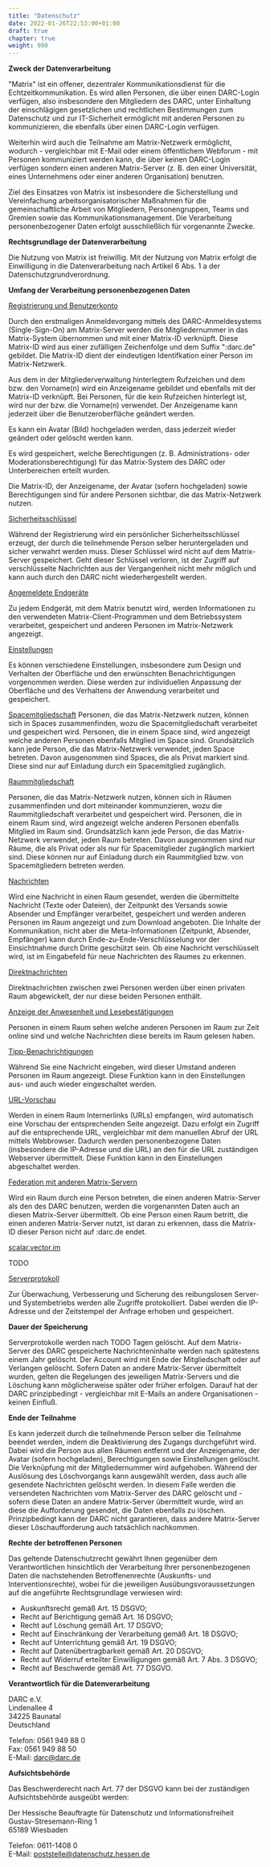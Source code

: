 ```yaml
---
title: "Datenschutz"
date: 2022-01-26T22:53:00+01:00
draft: true
chapter: true
weight: 900
---
```


**Zweck der Datenverarbeitung**

"Matrix" ist ein offener, dezentraler Kommunikationsdienst für die Echtzeitkommunikation. Es wird allen Personen, die über einen DARC-Login verfügen, also insbesondere den Mitgliedern des DARC, unter Einhaltung der einschlägigen gesetzlichen und rechtlichen Bestimmungen zum Datenschutz und zur IT-Sicherheit ermöglicht mit anderen Personen zu kommunizieren, die ebenfalls über einen DARC-Login verfügen.

Weiterhin wird auch die Teilnahme am Matrix-Netzwerk ermöglicht, wodurch - vergleichbar mit E-Mail oder einem öffentlichem Webforum - mit Personen kommuniziert werden kann, die über keinen DARC-Login verfügen sondern einen anderen Matrix-Server (z. B. den einer Universität, eines Unternehmens oder einer anderen Organisation) benutzen.

Ziel des Einsatzes von Matrix ist insbesondere die Sicherstellung und Vereinfachung arbeitsorganisatorischer Maßnahmen für die gemeinschaftliche Arbeit von Mitgliedern, Personengruppen, Teams und Gremien sowie das Kommunikationsmanagement. Die Verarbeitung personenbezogener Daten erfolgt ausschließlich für vorgenannte Zwecke.

**Rechtsgrundlage der Datenverarbeitung**

Die Nutzung von Matrix ist freiwillig. Mit der Nutzung von Matrix erfolgt die Einwilligung in die Datenverarbeitung nach Artikel 6 Abs. 1 a der Datenschutzgrundverordnung.

**Umfang der Verarbeitung personenbezogenen Daten**

<u>Registrierung und Benutzerkonto</u>

Durch den erstmaligen Anmeldevorgang mittels des DARC-Anmeldesystems (Single-Sign-On) am Matrix-Server werden die Mitgliedernummer in das Matrix-System übernommen und mit einer Matrix-ID verknüpft. Diese Matrix-ID wird aus einer zufälligen Zeichenfolge und dem Suffix ":darc.de" gebildet. Die Matrix-ID dient der eindeutigen Identifkation einer Person im Matrix-Netzwerk.

Aus dem in der Mitgliederverwaltung hinterlegtem Rufzeichen und dem bzw. den Vorname(n) wird ein Anzeigename gebildet und ebenfalls mit der Matrix-ID verknüpft. Bei Personen, für die kein Rufzeichen hinterlegt ist, wird nur der bzw. die Vorname(n) verwendet. Der Anzeigename kann jederzeit über die Benutzeroberfläche geändert werden.

Es kann ein Avatar (Bild) hochgeladen werden, dass jederzeit wieder geändert oder gelöscht werden kann.

Es wird gespeichert, welche Berechtigungen (z. B. Administrations- oder Moderationsberechtigung) für das Matrix-System des DARC oder Unterbereichen erteilt wurden.

Die Matrix-ID, der Anzeigename, der Avatar (sofern hochgeladen) sowie Berechtigungen sind für andere Personen sichtbar, die das Matrix-Netzwerk nutzen.

<u>Sicherheitsschlüssel</u>

Während der Registrierung wird ein persönlicher Sicherheitsschlüssel erzeugt, der durch die teilnehmende Person selber heruntergeladen und sicher verwahrt werden muss. Dieser Schlüssel wird nicht auf dem Matrix-Server gespeichert. Geht dieser Schlüssel verloren, ist der Zugriff auf verschlüsselte Nachrichten aus der Vergangenheit nicht mehr möglich und kann auch durch den DARC nicht wiederhergestellt werden.

<u>Angemeldete Endgeräte</u>

Zu jedem Endgerät, mit dem Matrix benutzt wird, werden Informationen zu den verwendeten Matrix-Client-Programmen und dem Betriebssystem verarbeitet, gespeichert und anderen Personen im Matrix-Netzwerk angezeigt.

<u>Einstellungen</u>

Es können verschiedene Einstellungen, insbesondere zum Design und Verhalten der Oberfläche und den erwünschten Benachrichtigungen vorgenommen werden. Diese werden zur individuellen Anpassung der Oberfläche und des Verhaltens der Anwendung verarbeitet und gespeichert.

<u>Spacemitgliedschaft</u>
Personen, die das Matrix-Netzwerk nutzen, können sich in Spaces zusammenfinden, wozu die Spacemitgliedschaft verarbeitet und gespeichert wird. Personen, die in einem Space sind, wird angezeigt welche anderen Personen ebenfalls Mitglied im Space sind. Grundsätzlich kann jede Person, die das Matrix-Netzwerk verwendet, jeden Space betreten. Davon ausgenommen sind Spaces, die als Privat markiert sind. Diese sind nur auf Einladung durch ein Spacemitglied zugänglich.

<u>Raummitgliedschaft</u>

Personen, die das Matrix-Netzwerk nutzen, können sich in Räumen zusammenfinden und dort miteinander kommunzieren, wozu die Raummitgliedschaft verarbeitet und gespeichert wird. Personen, die in einem Raum sind, wird angezeigt welche anderen Personen ebenfalls Mitglied im Raum sind. Grundsätzlich kann jede Person, die das Matrix-Netzwerk verwendet, jeden Raum betreten. Davon ausgenommen sind nur Räume, die als Privat oder als nur für Spacemitglieder zugänglich markiert sind. Diese können nur auf Einladung durch ein Raummitglied bzw. von Spacemitgliedern betreten werden.

<u>Nachrichten</u>

Wird eine Nachricht in einen Raum gesendet, werden die übermittelte Nachricht (Texte oder Dateien), der Zeitpunkt des Versands sowie Absender und Empfänger verarbeitet, gespeichert und werden anderen Personen im Raum angezeigt und zum Download angeboten. Die Inhalte der Kommunikation, nicht aber die Meta-Informationen (Zeitpunkt, Absender, Empfänger) kann durch Ende-zu-Ende-Verschlüsselung vor der Einsichtnahme durch Dritte geschützt sein. Ob eine Nachricht verschlüsselt wird, ist im Eingabefeld für neue Nachrichten des Raumes zu erkennen.

<u>Direktnachrichten</u>

Direktnachrichten zwischen zwei Personen werden über einen privaten Raum abgewickelt, der nur diese beiden Personen enthält.

<u>Anzeige der Anwesenheit und Lesebestätigungen</u>

Personen in einem Raum sehen welche anderen Personen im Raum zur Zeit online sind und welche Nachrichten diese bereits im Raum gelesen haben.

<u>Tipp-Benachrichtigungen</u>

Während Sie eine Nachricht eingeben, wird dieser Umstand anderen Personen im Raum angezeigt. Diese Funktion kann in den Einstellungen aus- und auch wieder eingeschaltet werden.

<u>URL-Vorschau</u>

Werden in einem Raum Internerlinks (URLs) empfangen, wird automatisch eine Vorschau der entsprechenden Seite angezeigt. Dazu erfolgt ein Zugriff auf die entsprechende URL, vergleichbar mit dem manuellen Abruf der URL mittels Webbrowser. Dadurch werden personenbezogene Daten (insbesondere die IP-Adresse und die URL) an den für die URL zuständigen Webserver übermittelt. Diese Funktion kann in den Einstellungen abgeschaltet werden.

<u>Federation mit anderen Matrix-Servern</u>

Wird ein Raum durch eine Person betreten, die einen anderen Matrix-Server als den des DARC benutzen, werden die vorgenannten Daten auch an diesen Matrix-Server übermittelt. Ob eine Person einen Raum betritt, die einen anderen Matrix-Server nutzt, ist daran zu erkennen, dass die Matrix-ID dieser Person nicht auf :darc.de endet.

<u>scalar.vector.im</u>

TODO

<u>Serverprotokoll</u>

Zur Überwachung, Verbesserung und Sicherung des reibungslosen Server- und Systembetriebs werden alle Zugriffe protokolliert. Dabei werden die IP-Adresse und der Zeitstempel der Anfrage erhoben und gespeichert.

**Dauer der Speicherung**

Serverprotokolle werden nach TODO Tagen gelöscht. Auf dem Matrix-Server des DARC gespeicherte Nachrichteninhalte werden nach spätestens einem Jahr gelöscht. Der Account wird mit Ende der Mitgliedschaft oder auf Verlangen gelöscht. Sofern Daten an andere Matrix-Server übermittelt wurden, gelten die Regelungen des jeweiligen Matrix-Servers und die Löschung kann möglicherweise später oder früher erfolgen. Darauf hat der DARC prinzipbedingt - vergleichbar mit E-Mails an andere Organisationen - keinen Einfluß.

**Ende der Teilnahme**

Es kann jederzeit durch die teilnehmende Person selber die Teilnahme beendet werden, indem die Deaktivierung des Zugangs durchgeführt wird. Dabei wird die Person aus allen Räumen entfernt und der Anzeigename, der Avatar (sofern hochgeladen), Berechtigungen sowie Einstellungen gelöscht. Die Verknüpfung mit der Mitgliedernummer wird aufgehoben. Während der Auslösung des Löschvorgangs kann ausgewählt werden, dass auch alle gesendete Nachrichten gelöscht werden. In diesem Falle werden die versendeten Nachrichten vom Matrix-Server des DARC gelöscht und - sofern diese Daten an andere Matrix-Server übermittelt wurde, wird an diese die Aufforderung gesendet, die Daten ebenfalls zu löschen. Prinzipbedingt kann der DARC nicht garantieren, dass andere Matrix-Server dieser Löschaufforderung auch tatsächlich nachkommen.

**Rechte der betroffenen Personen**

Das geltende Datenschutzrecht gewährt Ihnen gegenüber dem Verantwortlichen hinsichtlich der Verarbeitung Ihrer personenbezogenen Daten die nachstehenden Betroffenenrechte (Auskunfts- und Interventionsrechte), wobei für die jeweiligen Ausübungsvoraussetzungen auf die angeführte Rechtsgrundlage verwiesen wird:

* Auskunftsrecht gemäß Art. 15 DSGVO;
* Recht auf Berichtigung gemäß Art. 16 DSGVO;
* Recht auf Löschung gemäß Art. 17 DSGVO;
* Recht auf Einschränkung der Verarbeitung gemäß Art. 18 DSGVO;
* Recht auf Unterrichtung gemäß Art. 19 DSGVO;
* Recht auf Datenübertragbarkeit gemäß Art. 20 DSGVO;
* Recht auf Widerruf erteilter Einwilligungen gemäß Art. 7 Abs. 3 DSGVO;
* Recht auf Beschwerde gemäß Art. 77 DSGVO.

**Verantwortlich für die Datenverarbeitung**

DARC e.V.<br>
Lindenallee 4<br>
34225 Baunatal<br>
Deutschland

Telefon: 0561 949 88 0<br>
Fax: 0561 949 88 50<br>
E-Mail: darc@darc.de<br>

**Aufsichtsbehörde**

Das Beschwerderecht nach Art. 77 der DSGVO kann bei der zuständigen Aufsichtsbehörde ausgeübt werden:

Der Hessische Beauftragte für Datenschutz und Informationsfreiheit<br>
Gustav-Stresemann-Ring 1<br>
65189 Wiesbaden

Telefon: 0611-1408 0<br>
E-Mail: poststelle@datenschutz.hessen.de


